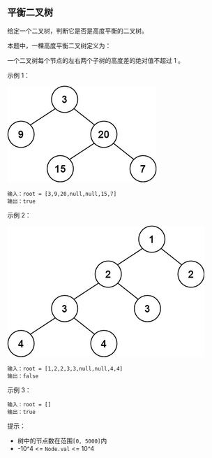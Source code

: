 ## 平衡二叉树

给定一个二叉树，判断它是否是高度平衡的二叉树。

本题中，一棵高度平衡二叉树定义为：

一个二叉树每个节点的左右两个子树的高度差的绝对值不超过 1 。


示例 1：

![](../images/110.balanced-binary-tree.png)
```
输入：root = [3,9,20,null,null,15,7]
输出：true
```

示例 2：

![](../images/110.balanced-binary-tree_1.png)
```
输入：root = [1,2,2,3,3,null,null,4,4]
输出：false
```
示例 3：

```
输入：root = []
输出：true
```

提示：

* 树中的节点数在范围`[0, 5000]`内
* -10^4 <= `Node.val` <= 10^4